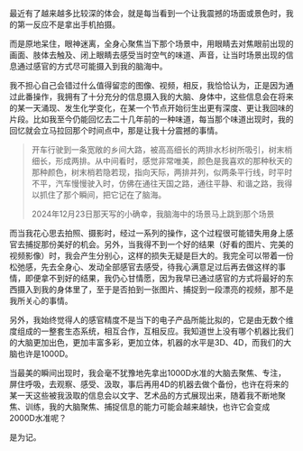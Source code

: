 最近有了越来越多比较深的体会，就是每当看到一个让我震撼的场面或景色时，我的第一反应不是拿出手机拍摄。

而是原地呆住，眼神迷离，全身心聚焦当下那个场景中，用眼睛去对焦眼前出现的画面、肢体去触及、闭上眼睛去感受当时空气的味道、声音，让当时场景出现的信息通过感官的方式尽可能摄入到我的脑海中。

我不担心自己会错过什么值得留恋的图像、视频，相反，我恰恰认为，正是因为通过此番操作，我拥有了十分充分的信息摄入我的大脑、身体中，这些信息会在将来的某一天涌现、发生化学变化，在某一个节点开始衍生出更有深度、更让我回味的片段。比如我至今仍能回忆去二十几年前的一种味道，每当那个味道出现时，我的回忆就会立马拉回那个时间点中，那是让我十分震撼的事情。

> 开车行驶到一条宽敞的乡间大路，被高高细长的两排水杉树所吸引，树末梢细长，形成两排。从中间看时，感觉非常唯美，颜色是我喜欢的那种秋天的那种颜色，树末梢若隐若现，指向天际，两排并列，似两条平行线，时平时不平，汽车慢慢驶入时，仿佛在通往天国之路，通往平静、和谐之路，我得以抓住了那个瞬间，把它记在了脑海。
> 
> 2024年12月23日那天写的小确幸，我脑海中的场景马上跳到那个场景

而当我花心思去拍照、摄影时，经过一系列的操作，这个过程很可能错失用身上感官去捕捉那份美好的机会。另外，当我得不到一个好的结果（好看的图片、完美的视频影像）时，我会产生分别心，这样的损失无疑是巨大的。我完全可以带着一份松弛感，先去全身心、发动全部感官去感受，待我心满意足过后再去做这样的事情，即便拿不到好的结果，我仍心甘情愿，因为我早已通过感官的方式将最好的东西摄入到我的身体里了，至于是否拍到一张图片、捕捉到一段漂亮的视频，那不是我所关心的事情。

另外，我始终觉得人的感官精度不是当下的电子产品所能比拟的，它是由无数个维度组成的一整套生态系统，相互合作，互相反应。我知道世上没有哪个机器比我们的大脑更加出色，更加丰富多彩，更加立体，机器的水平是3D、4D，而我们的大脑也许是1000D。

当最美的瞬间出现时，我会毫不犹豫地先拿出1000D水准的大脑去聚焦、专注，屏住呼吸，去观察、感受、汲取，事后再用4D的机器去做个备份，也许在将来的某一天这些被我汲取的信息会以文字、艺术品的方式展现出来，随着我不断地聚焦、训练，我的大脑聚焦、捕捉信息的能力可能会越来越快，也许它会变成2000D水准呢？

是为记。